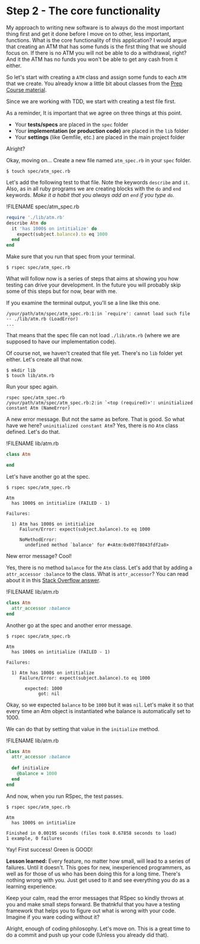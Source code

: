 # Step 2 - The core functionality

My approach to writing new software is to always do the most important thing first and get it done before I move on to other, less important, functions. What is the core functionality of this application? I would argue that creating an ATM that has some funds is the first thing that we should focus on. If there is no ATM you will not be able to do a withdrawal, right? And it the ATM has no funds you won't be able to get any cash from it either. 

So let's start with creating a `ATM` class and assign some funds to each `ATM` that we create. You already know a little bit about classes from the [Prep Course material](https://craftacademy.gitbooks.io/caa_precourse/content/ruby/classes.html).

Since we are working with TDD, we start with creating a test file first. 

As a reminder, It is important that we agree on three things at this point.

* Your **tests/specs** are placed in the `spec` folder
* Your **implementation (or production code)** are placed in the `lib` folder
* Your **settings** (like Gemfile, etc.) are placed in the main project folder

Alright?

Okay, moving on... Create a new file named `atm_spec.rb` in your `spec` folder. 

```
$ touch spec/atm_spec.rb
```
Let's add the following test to that file. Note the keywords `describe` and `it`. Also, as in all ruby programs we are creating blocks with the `do` and `end` keywords. *Make it a habit that you always add an `end` if you type `do`.*

!FILENAME spec/atm_spec.rb
```ruby
require './lib/atm.rb'
describe Atm do
  it 'has 1000$ on intitialize' do
    expect(subject.balance).to eq 1000
  end
end
```
Make sure that you run that spec from your terminal.
```
$ rspec spec/atm_spec.rb
```

What will follow now is a series of steps that aims at showing you how testing can drive your development. In the future you will probably skip some of this steps but for now, bear with me. 

If you examine the terminal output, you'll se a line like this one.

```
/your/path/atm/spec/atm_spec.rb:1:in `require': cannot load such file -- ./lib/atm.rb (LoadError)
...
```

That means that the spec file can not load `./lib/atm.rb` (where we are supposed to have our implementation code). 

Of course not, we haven't created that file yet. There's no `lib` folder yet either. Let's create all that now. 

```
$ mkdir lib
$ touch lib/atm.rb
```

Run your spec again. 

```
rspec spec/atm_spec.rb
/your/path/atm/spec/atm_spec.rb:2:in `<top (required)>': uninitialized constant Atm (NameError)
```

A new error message. But not the same as before. That is good. So what have we here?  `uninitialized constant Atm`? Yes, there is no `Atm` class defined. Let's do that. 

!FILENAME lib/atm.rb
```ruby
class Atm

end
```

Let's have another go at the spec.

```
$ rspec spec/atm_spec.rb

Atm
  has 1000$ on intitialize (FAILED - 1)

Failures:

  1) Atm has 1000$ on intitialize
     Failure/Error: expect(subject.balance).to eq 1000
     
     NoMethodError:
       undefined method `balance' for #<Atm:0x007f8043fdf2a8>
```

New error message? Cool!

Yes, there is no method `balance` for the `Atm` class. Let's add that by adding a `attr_accessor :balance` to the class. What is `attr_accessor`? You can read about it in this [Stack Overflow answer](http://stackoverflow.com/a/5046915/1354994). 

!FILENAME lib/atm.rb
```ruby
class Atm
  attr_accessor :balance
end
```

Another go at the spec and another error message. 

```
$ rspec spec/atm_spec.rb

Atm
  has 1000$ on intitialize (FAILED - 1)

Failures:

  1) Atm has 1000$ on intitialize
     Failure/Error: expect(subject.balance).to eq 1000
     
       expected: 1000
            got: nil
```

Okay, so we expected `balance` to be `1000` but it was `nil`. Let's make it so that every time an Atm object is instantiated whe balance is automatically set to 1000. 

We can do that by setting that value in the `initialize` method. 

!FILENAME lib/atm.rb
```ruby
class Atm
  attr_accessor :balance
  
  def initialize
    @balance = 1000
  end
end
```

And now, when you run RSpec, the test passes. 

```
$ rspec spec/atm_spec.rb

Atm
  has 1000$ on intitialize

Finished in 0.00195 seconds (files took 0.67858 seconds to load)
1 example, 0 failures
```

Yay! First success! Green is GOOD!

**Lesson learned:**  Every feature, no matter how small, will lead to a series of failures. Until it doesn't. This goes for new, inexperienced programmers, as well as for those of us who has been doing this for a long time. There's nothing wrong with you. Just get used to it and see everything you do as a learning experience. 

Keep your calm, read the error messages that RSpec so kindly throws at you and make small steps forward. Be thatnkful that you have a testing framework that helps you to figure out what is wrong with your code. Imagine if you ware coding without it? 

Alright, enough of coding philosophy. Let's move on. This is a great time to do a commit and push up your code (Unless you already did that). 
